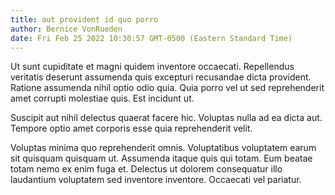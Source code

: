 ```yaml
---
title: aut provident id quo porro
author: Bernice VonRueden
date: Fri Feb 25 2022 10:30:57 GMT-0500 (Eastern Standard Time)
---
```

Ut sunt cupiditate et magni quidem inventore occaecati. Repellendus veritatis deserunt assumenda quis excepturi recusandae dicta provident. Ratione assumenda nihil optio odio quia. Quia porro vel ut sed reprehenderit amet corrupti molestiae quis. Est incidunt ut.

 Suscipit aut nihil delectus quaerat facere hic. Voluptas nulla ad ea dicta aut. Tempore optio amet corporis esse quia reprehenderit velit.

 Voluptas minima quo reprehenderit omnis. Voluptatibus voluptatem earum sit quisquam quisquam ut. Assumenda itaque quis qui totam. Eum beatae totam nemo ex enim fuga et. Delectus ut dolorem consequatur illo laudantium voluptatem sed inventore inventore. Occaecati vel pariatur.